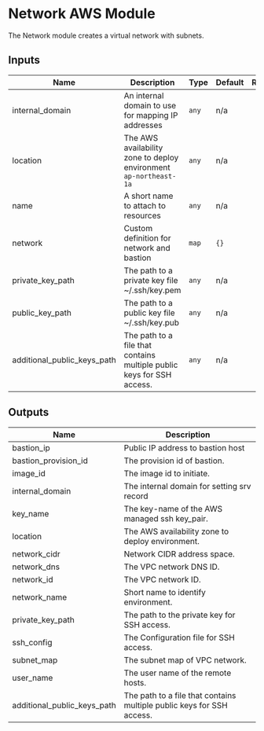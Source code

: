 # Network AWS Module
The Network module creates a virtual network with subnets.

## Inputs

| Name | Description | Type | Default | Required |
|------|-------------|------|---------|:-----:|
| internal_domain | An internal domain to use for mapping IP addresses | `any` | n/a | yes |
| location | The AWS availability zone to deploy environment `ap-northeast-1a` | `any` | n/a | yes |
| name | A short name to attach to resources | `any` | n/a | yes |
| network | Custom definition for network and bastion | `map` | `{}` | no |
| private_key_path | The path to a private key file ~/.ssh/key.pem | `any` | n/a | yes |
| public_key_path | The path to a public key file ~/.ssh/key.pub | `any` | n/a | yes |
| additional_public_keys_path | The path to a file that contains multiple public keys for SSH access. | `any` | n/a | no |

## Outputs

| Name | Description |
|------|-------------|
| bastion_ip | Public IP address to bastion host |
| bastion_provision_id | The provision id of bastion. |
| image_id | The image id to initiate. |
| internal_domain | The internal domain for setting srv record |
| key_name | The key-name of the AWS managed ssh key_pair. |
| location | The AWS availability zone to deploy environment. |
| network_cidr | Network CIDR address space. |
| network_dns | The VPC network DNS ID. |
| network_id | The VPC network ID. |
| network_name | Short name to identify environment. |
| private_key_path | The path to the private key for SSH access. |
| ssh_config | The Configuration file for SSH access. |
| subnet_map | The subnet map of VPC network. |
| user_name | The user name of the remote hosts. |
| additional_public_keys_path | The path to a file that contains multiple public keys for SSH access. |

